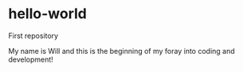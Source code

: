 # hello-world
First repository

My name is Will and this is the beginning of my foray into coding and development!

